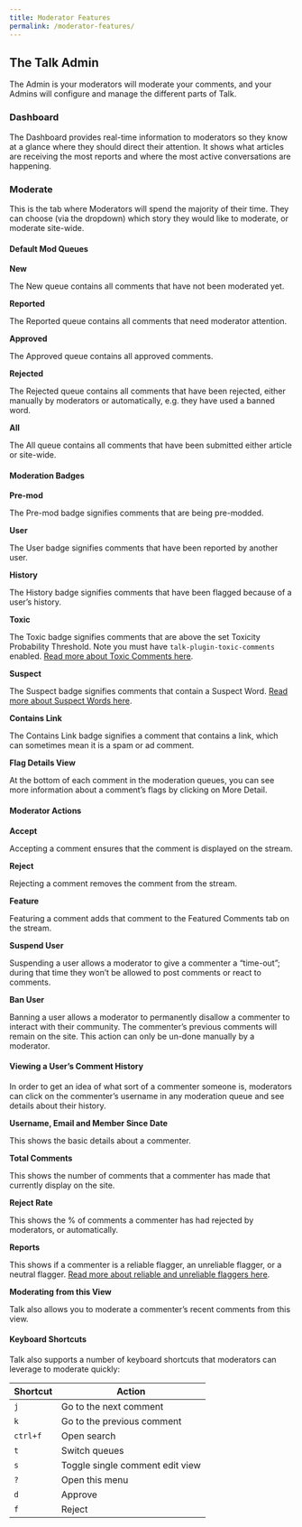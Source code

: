 ```yaml
---
title: Moderator Features
permalink: /moderator-features/
---
```


## The Talk Admin

The Admin is your moderators will moderate your comments, and your Admins will configure and manage the different parts of Talk.

### Dashboard

The Dashboard provides real-time information to moderators so they know at a glance where they should direct their attention. It shows what articles are receiving the most reports and where the most active conversations are happening.

### Moderate

This is the tab where Moderators will spend the majority of their time. They can choose (via the dropdown) which story they would like to moderate, or moderate site-wide.

#### Default Mod Queues

**New**

The New queue contains all comments that have not been moderated yet.

**Reported**

The Reported queue contains all comments that need moderator attention.

**Approved**

The Approved queue contains all approved comments.

**Rejected**

The Rejected queue contains all comments that have been rejected, either manually by moderators or automatically, e.g. they have used a banned word.

**All**

The All queue contains all comments that have been submitted either article or site-wide.

#### Moderation Badges 

**Pre-mod**

The Pre-mod badge signifies comments that are being pre-modded.

**User**

The User badge signifies comments that have been reported by another user.

**History**

The History badge signifies comments that have been flagged because of a user’s history.

**Toxic**

The Toxic badge signifies comments that are above the set Toxicity Probability Threshold. Note you must have `talk-plugin-toxic-comments` enabled. [Read more about Toxic Comments here](LINK).

**Suspect**

The Suspect badge signifies comments that contain a Suspect Word. [Read more about Suspect Words here](LINK).

**Contains Link**

The Contains Link badge signifies a comment that contains a link, which can sometimes mean it is a spam or ad comment.

**Flag Details View**

At the bottom of each comment in the moderation queues, you can see more information about a comment’s flags by clicking on More Detail.

#### Moderator Actions

**Accept**

Accepting a comment ensures that the comment is displayed on the stream.

**Reject**

Rejecting a comment removes the comment from the stream.

**Feature**

Featuring a comment adds that comment to the Featured Comments tab on the stream.

**Suspend User**

Suspending a user allows a moderator to give a commenter a “time-out”; during that time they won’t be allowed to post comments or react to comments. 

**Ban User**

Banning a user allows a moderator to permanently disallow a commenter to interact with their community. The commenter’s previous comments will remain on the site. This action can only be un-done manually by a moderator.

#### Viewing a User’s Comment History

In order to get an idea of what sort of a commenter someone is, moderators can click on the commenter’s username in any moderation queue and see details about their history.

**Username, Email and Member Since Date**

This shows the basic details about a commenter.

**Total Comments**

This shows the number of comments that a commenter has made that currently display on the site.

**Reject Rate**

This shows the % of comments a commenter has had rejected by moderators, or automatically.

**Reports**

This shows if a commenter is a reliable flagger, an unreliable flagger, or a neutral flagger. [Read more about reliable and unreliable flaggers here](LINK).

**Moderating from this View**

Talk also allows you to moderate a commenter’s recent comments from this view.

#### Keyboard Shortcuts

Talk also supports a number of keyboard shortcuts that moderators can leverage to moderate quickly:

| Shortcut | Action                          |
| -------- | ------------------------------- |
| `j`      | Go to the next comment          |
| `k`      | Go to the previous comment      |
| `ctrl+f` | Open search                     |
| `t`      | Switch queues                   |
| `s`      | Toggle single comment edit view |
| `?`      | Open this menu                  |
| `d`      | Approve                         |
| `f`      | Reject                          |
